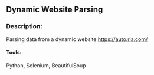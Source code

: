 ## Dynamic Website Parsing
### Description:
Parsing data from a dynamic website https://auto.ria.com/ 
#### Tools:
Python, Selenium, BeautifulSoup
